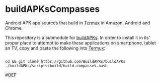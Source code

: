 # buildAPKsCompasses
Android APK app sources that build in [Termux](https://github.com/termux) in Amazon, Android and Chrome. 

This repository is a submodule for [buildAPKs](https://github.com/BuildAPKs/buildAPKs).  In order to install it in its' proper place to attempt to make these applications on smartphone, tablet an TV, copy and paste the following into [Termux](https://github.com/termux):

```

cd && git clone https://github.com/BuildAPKs/buildAPKs
./buildAPKs/scripts/build/build.compasses.bash

```

#OEF
